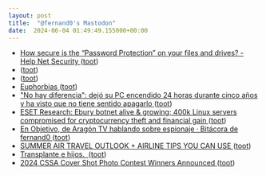 ```yaml
---
layout: post
title:  "@fernand0's Mastodon"
date:  2024-06-04 01:49:49.155000+00:00
---
```

*  [How secure is the “Password Protection” on your files and drives? - Help Net Security ](https://www.helpnetsecurity.com/2024/05/10/password-protect-pdf-excel-files) ([toot](https://mastodon.social/@fernand0/112555837957991728))
*  [ ](https://mastodon.social/@vrruiz) ([toot](https://mastodon.social/@fernand0/112554257778791037))
*  [ ](https://mastodon.social/@vrruiz) ([toot](https://mastodon.social/@fernand0/112554005419566794))
*  [Euphorbias ](https://www.flickr.com/photos/fernand0/53763928434) ([toot](https://mastodon.social/@fernand0/112553934946371411))
*  ["No hay diferencia": dejó su PC encendido 24 horas durante cinco años y ha visto que no tiene sentido apagarlo ](https://www.genbeta.com/windows/no-hay-diferencia-dejo-su-pc-encendido-24-horas-durante-cinco-anos-ha-visto-que-no-tiene-sentido-apagarl) ([toot](https://mastodon.social/@fernand0/112553793366438022))
*  [ESET Research: Ebury botnet alive & growing; 400k Linux servers compromised for cryptocurrency theft and financial gain ](https://www.eset.com/us/about/newsroom/press-releases/eset-research-ebury-botnet-alive-growing) ([toot](https://mastodon.social/@fernand0/112553719493819749))
*  [En Objetivo, de Aragón TV hablando sobre espionaje · Bitácora de fernand0 ](http://blog.elmundoesimperfecto.com/2024/06/01/objetivoAragonEspias) ([toot](https://mastodon.social/@fernand0/112553401350920398))
*  [SUMMER AIR TRAVEL OUTLOOK + AIRLINE TIPS YOU CAN USE ](https://blog.flightaware.com/summer-air-travel-outloo) ([toot](https://mastodon.social/@fernand0/112553382026508806))
*  [Transplante e hijos.  ](https://avecesunafoto.wordpress.com/2024/06/03/transplante-e-hijos) ([toot](https://mastodon.social/@fernand0/112553377943132115))
*  [2024 CSSA Cover Shot Photo Contest Winners Announced ](https://cactusandsucculentsociety.org/2024/05/23/2024-cssa-cover-shot-photo-contest-winners-announced) ([toot](https://mastodon.social/@fernand0/112553150515139662))
